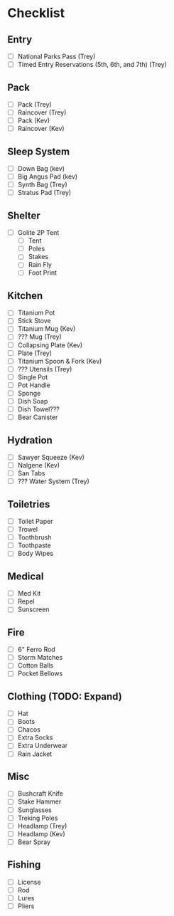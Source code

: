# Checklist
## Entry
- [ ] National Parks Pass (Trey)
- [ ] Timed Entry Reservations (5th, 6th, and 7th) (Trey)
## Pack
- [ ] Pack (Trey)
- [ ] Raincover (Trey)
- [ ] Pack (Kev)
- [ ] Raincover (Kev)
## Sleep System
- [ ] Down Bag (kev)
- [ ] Big Angus Pad (kev)
- [ ] Synth Bag (Trey)
- [ ] Stratus Pad (Trey)
## Shelter
- [ ] Golite 2P Tent
  - [ ] Tent
  - [ ] Poles
  - [ ] Stakes
  - [ ] Rain Fly
  - [ ] Foot Print
## Kitchen
- [ ] Titanium Pot
- [ ] Stick Stove
- [ ] Titanium Mug (Kev)
- [ ] ??? Mug (Trey)
- [ ] Collapsing Plate (Kev)
- [ ] Plate (Trey)
- [ ] Titanium Spoon & Fork (Kev)
- [ ] ??? Utensils (Trey)
- [ ] Single Pot
- [ ] Pot Handle
- [ ] Sponge
- [ ] Dish Soap
- [ ] Dish Towel???
- [ ] Bear Canister
## Hydration
- [ ] Sawyer Squeeze (Kev)
- [ ] Nalgene (Kev)
- [ ] San Tabs
- [ ] ??? Water System (Trey)
## Toiletries
- [ ] Toilet Paper
- [ ] Trowel
- [ ] Toothbrush
- [ ] Toothpaste
- [ ] Body Wipes
## Medical
- [ ] Med Kit
- [ ] Repel
- [ ] Sunscreen
## Fire
- [ ] 6" Ferro Rod
- [ ] Storm Matches
- [ ] Cotton Balls
- [ ] Pocket Bellows
## Clothing (TODO: Expand)
- [ ] Hat
- [ ] Boots
- [ ] Chacos
- [ ] Extra Socks
- [ ] Extra Underwear
- [ ] Rain Jacket
## Misc
- [ ] Bushcraft Knife
- [ ] Stake Hammer
- [ ] Sunglasses
- [ ] Treking Poles
- [ ] Headlamp (Trey)
- [ ] Headlamp (Kev)
- [ ] Bear Spray
## Fishing
- [ ] License
- [ ] Rod
- [ ] Lures
- [ ] Pliers

